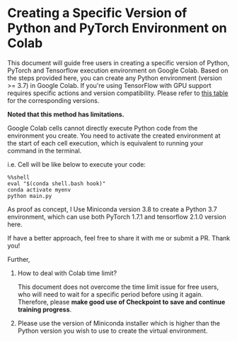 # Creating a Specific Version of Python and PyTorch Environment on Colab

This document will guide free users in creating a specific version of Python, PyTorch and Tensorflow execution environment on Google Colab. Based on the steps provided here, you can create any Python environment (version >= 3.7) in Google Colab. If you're using TensorFlow with GPU support requires specific actions and version compatibility. Please refer to [this table](https://www.tensorflow.org/install/source#gpu) for the corresponding versions.

**Noted that this method has limitations.** 

Google Colab cells cannot directly execute Python code from the environment you create. You need to activate the created environment at the start of each cell execution, which is equivalent to running your command in the terminal.

i.e. Cell will be like below to execute your code:

```
%%shell
eval "$(conda shell.bash hook)"
conda activate myenv
python main.py
```

As proof as concept, I Use Miniconda version 3.8 to create a Python 3.7 environment, which can use both PyTorch 1.7.1 and tensorflow 2.1.0 version here.

If have a better approach, feel free to share it with me or submit a PR. Thank you!

Further,

1. How to deal with Colab time limit?
  
    This document does not overcome the time limit issue for free users, who will need to wait for a specific period before using it again. Therefore, please **make good use of Checkpoint to save and continue training progress**.
 
2. Please use the version of Miniconda installer which is higher than the Python version you wish to use to create the virtual environment.